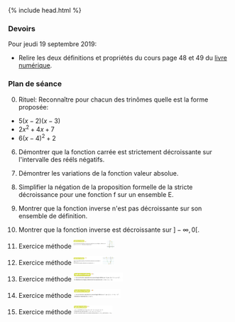 {% include head.html %}

### Devoirs

Pour jeudi 19 septembre 2019: 

*  Relire les deux définitions et propriétés du cours page 48 et 49 du [livre numérique](https://fr.calameo.com/read/000596729923535cd3427).

### Plan de séance

0. Rituel: Reconnaître pour chacun des trinômes quelle est la forme proposée:

* $5(x-2)(x-3)$<br/>
* $2x^2+4x+7$<br/>
* $6(x-4)^2+2$

6. Démontrer que la fonction carrée est strictement décroissante sur l'intervalle des rééls négatifs.

6. Démontrer les variations de la fonction valeur absolue.

4. Simplifier la négation de la proposition formelle de la stricte décroissance pour une fonction f sur un ensemble E.

7. Montrer que la fonction inverse n'est pas décroissante sur son ensemble de définition.

15. Montrer que la fonction inverse est décroissante sur $]-\infty, 0[$.

1. Exercice méthode <img src="./assets/img/p49methode.png" alt="methode page 49" height="20"/>

1. Exercice méthode <img src="./assets/img/p50methode.png" alt="methode page 50" height="20"/>

1. Exercice méthode <img src="./assets/img/p51methode.png" alt="methode page 51" height="20"/>

1. Exercice méthode <img src="./assets/img/p52methode.png" alt="methode page 52" height="20"/>

1. Exercice méthode <img src="./assets/img/p53methode.png" alt="methode page 53" height="20"/>

<!--
10. Rappeler la définition d'une fonction impaire.

11. Montrer que la fonction $h(x)=1+x^3$ n'est pas impaire.

12. Rappeler la définition du nombre racine carrée de 2.

13. Proposer un énoncé mathématique qui exprime le bien fondé de la définition précédente.

14. Démontrer l'unicité dans la définition de la racine 2.

16. Montrer que la fonction racine carrée est strictement croissante sur son ensemble de définition.


1. À 14 heures à lorgues, il faisait $t_1=28.2°C$ et à 21h $t_2=25.3°C$. Quel est l'écart entre ces deux mesures et quel est l'écart absolu ? Présenter une expression formelle en $t_1$,$t_2$ pour ces deux quantités.

1. On considère les points $A_1(2;0)$ et $A_2(\pi;0)$, dans un repère orthonormé. 
  * Calculer la distance $A_1A_2$ en rappelant la formule générale (on note $A_1(x_1;y_1)$ et $A_2(x_2;y_2))$.
  * Calculer les coordonnées du vecteur $\vec{A_1A_2}$ en rappelant la formule générale.
-->
